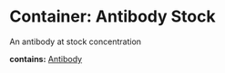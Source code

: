 # Container: Antibody Stock

An antibody at stock concentration

  **contains:** <a href='#' onclick='easy_select("Sample Types", "Antibody")'>Antibody</a>

